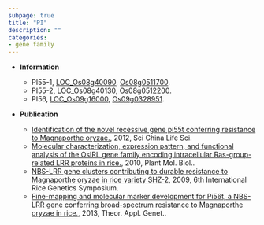 ```yaml
---
subpage: true
title: "PI"
description: ""
categories:
- gene family
---
```


* **Information**  
    + PI55-1, [LOC_Os08g40090](http://rice.plantbiology.msu.edu/cgi-bin/ORF_infopage.cgi?orf=LOC_Os08g40090), [Os08g0511700](http://rapdb.dna.affrc.go.jp/viewer/gbrowse_details/irgsp1?name=Os08g0511700).
    + PI55-2, [LOC_Os08g40130](http://rice.plantbiology.msu.edu/cgi-bin/ORF_infopage.cgi?orf=LOC_Os08g40130), [Os08g0512200](http://rapdb.dna.affrc.go.jp/viewer/gbrowse_details/irgsp1?name=Os08g0512200).
    + PI56, [LOC_Os09g16000](http://rice.plantbiology.msu.edu/cgi-bin/ORF_infopage.cgi?orf=LOC_Os09g16000), [Os09g0328951](http://rapdb.dna.affrc.go.jp/viewer/gbrowse_details/irgsp1?name=Os09g0328951).

* **Publication**  
    + [Identification of the novel recessive gene pi55t conferring resistance to Magnaporthe oryzae.](http://www.ncbi.nlm.nih.gov/pubmed?term=Identification+of+the+novel+recessive+gene+pi55t+conferring+resistance+to+Magnaporthe+oryzae.%5BTitle%5D), 2012, Sci China Life Sci.
    + [Molecular characterization, expression pattern, and functional analysis of the OsIRL gene family encoding intracellular Ras-group-related LRR proteins in rice.](http://www.ncbi.nlm.nih.gov/pubmed?term=Molecular+characterization,+expression+pattern,+and+functional+analysis+of+the+OsIRL+gene+family+encoding+intracellular+Ras-group-related+LRR+proteins+in+rice.%5BTitle%5D), 2010, Plant Mol. Biol..
    + [NBS-LRR gene clusters contributing to durable resistance to Magnaporthe oryzae in rice variety SHZ-2](http://www.ncbi.nlm.nih.gov/pubmed?term=NBS-LRR+gene+clusters+contributing+to+durable+resistance+to+Magnaporthe+oryzae+in+rice+variety+SHZ-2%5BTitle%5D), 2009, 6th International Rice Genetics Symposium.
    + [Fine-mapping and molecular marker development for Pi56t, a NBS-LRR gene conferring broad-spectrum resistance to Magnaporthe oryzae in rice.](http://www.ncbi.nlm.nih.gov/pubmed?term=Fine-mapping+and+molecular+marker+development+for+Pi56t,+a+NBS-LRR+gene+conferring+broad-spectrum+resistance+to+Magnaporthe+oryzae+in+rice.%5BTitle%5D), 2013, Theor. Appl. Genet..


